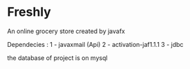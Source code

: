 # Freshly
An online grocery store created by javafx

Dependecies : 
1 - javaxmail (Api)
2 - activation-jaf1.1.1
3 - jdbc

the database of project is on mysql
